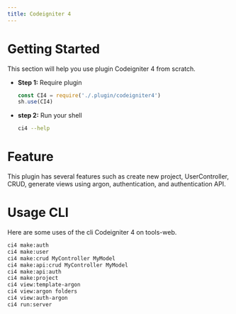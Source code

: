 ```yaml
---
title: Codeigniter 4
---
```

# Getting Started
This section will help you use plugin Codeigniter 4 from scratch.
- **Step 1:** Require plugin
	```javascript
	const CI4 = require('./.plugin/codeigniter4')
	sh.use(CI4)
	```
- **step 2:** Run your shell
	```bash
	ci4 --help
	```
# Feature
This plugin has several features such as create new project, UserController, CRUD, generate views using argon, authentication, and authentication API.
# Usage CLI
Here are some uses of the cli Codeigniter 4 on tools-web.
```bash
ci4 make:auth
ci4 make:user
ci4 make:crud MyController MyModel
ci4 make:api:crud MyController MyModel
ci4 make:api:auth
ci4 make:project
ci4 view:template-argon
ci4 view:argon folders
ci4 view:auth-argon
ci4 run:server
```